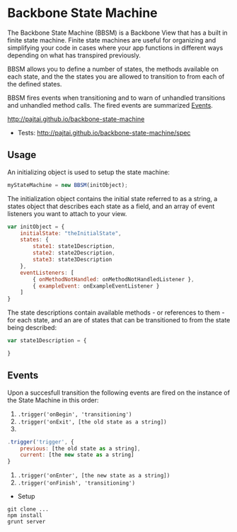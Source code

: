 # Backbone State Machine

The Backbone State Machine (BBSM) is a Backbone View that has a built in finite state machine.
Finite state machines are useful for organizing and simplifying your code in cases where
your app functions in different ways depending on what has transpired previously.

BBSM allows you to define a number of states, the methods available on each state, and the
the states you are allowed to transition to from each of the defined states.

BBSM fires events when transitioning and to warn of unhandled transitions and unhandled
method calls. The fired events are summarized [Events](#events).

http://pajtai.github.io/backbone-state-machine

* Tests:
http://pajtai.github.io/backbone-state-machine/spec

## Usage

An initializing object is used to setup the state machine:

```javascript
myStateMachine = new BBSM(initObject);
```

The initialization object contains the initial state referred to as a string, a states object
that describes each state as a field, and an array of event listeners you want to attach to your view.

```javascript
var initObject = {
    initialState: "theInitialState",
    states: {
        state1: state1Description,
        state2: state2Description,
        state3: state3Description
    },
    eventListeners: [
        { onMethodNotHandled: onMethodNotHandledListener },
        { exampleEvent: onExampleEventListener }
    ]
}
```

The state descriptions contain available methods - or references to them -
for each state, and an are of states that can be transitioned to from the state being
described:

```javascript
var state1Description = {

}
```

## Events

Upon a succesfull transition the following events are fired on the instance of the State
Machine in this order:

1. `.trigger('onBegin', 'transitioning')`
1. `.trigger('onExit', [the old state as a string])`
1.
```javascript
.trigger('trigger', {
    previous: [the old state as a string],
    current: [the new state as a string]
}
```
1. `.trigger('onEnter', [the new state as a string])`
1. `.trigger('onFinish', 'transitioning')`

* Setup

```
git clone ...
npm install
grunt server
```
